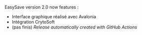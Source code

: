 EasySave version 2.0 now features :
- Interface graphique réalisé avec Avalonia
- Intégration CrytoSoft
- (pas finis)
*Release automatically created with GitHub Actions*
